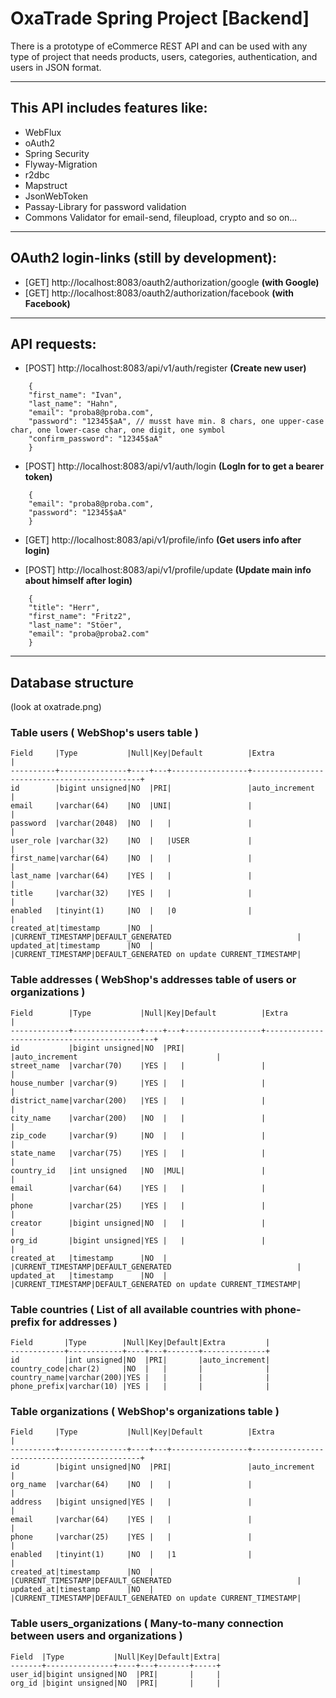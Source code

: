 # OxaTrade Spring Project [Backend]

 There is a prototype of eCommerce REST API and can be used with any type of project that needs products, users, categories, authentication, and users in JSON format.
___

## This API includes features like:

- WebFlux
- oAuth2
- Spring Security
- Flyway-Migration
- r2dbc
- Mapstruct
- JsonWebToken
- Passay-Library for password validation
- Commons Validator for email-send, fileupload, crypto and so on...

___

## OAuth2 login-links (still by development):

- [GET] http://localhost:8083/oauth2/authorization/google <b>(with Google)</b>
- [GET] http://localhost:8083/oauth2/authorization/facebook <b>(with Facebook)</b>
___

## API requests:

- [POST] http://localhost:8083/api/v1/auth/register <b>(Create new user)</b>

```	
	{
    "first_name": "Ivan",
    "last_name": "Hahn",
    "email": "proba8@proba.com",
    "password": "12345$aA", // musst have min. 8 chars, one upper-case char, one lower-case char, one digit, one symbol
    "confirm_password": "12345$aA"
	}
```
	
- [POST] http://localhost:8083/api/v1/auth/login <b>(LogIn for to get a bearer token)</b>

```
	{
    "email": "proba8@proba.com",
    "password": "12345$aA"
	}
```

- [GET] http://localhost:8083/api/v1/profile/info <b>(Get users info after login)</b>


- [POST] http://localhost:8083/api/v1/profile/update <b>(Update main info about himself after login)</b>

```
	{
    "title": "Herr",
    "first_name": "Fritz2",
    "last_name": "Stöer",
    "email": "proba@proba2.com"
	}
```
	
___


## Database structure
(look at oxatrade.png)

### Table users ( WebShop's users table )

```
Field     |Type           |Null|Key|Default          |Extra                                        |
----------+---------------+----+---+-----------------+---------------------------------------------+
id        |bigint unsigned|NO  |PRI|                 |auto_increment                               |
email     |varchar(64)    |NO  |UNI|                 |                                             |
password  |varchar(2048)  |NO  |   |                 |                                             |
user_role |varchar(32)    |NO  |   |USER             |                                             |
first_name|varchar(64)    |NO  |   |                 |                                             |
last_name |varchar(64)    |YES |   |                 |                                             |
title     |varchar(32)    |YES |   |                 |                                             |
enabled   |tinyint(1)     |NO  |   |0                |                                             |
created_at|timestamp      |NO  |   |CURRENT_TIMESTAMP|DEFAULT_GENERATED                            |
updated_at|timestamp      |NO  |   |CURRENT_TIMESTAMP|DEFAULT_GENERATED on update CURRENT_TIMESTAMP|
```

### Table addresses ( WebShop's addresses table of users or organizations )

```
Field        |Type           |Null|Key|Default          |Extra                                        |
-------------+---------------+----+---+-----------------+---------------------------------------------+
id           |bigint unsigned|NO  |PRI|                 |auto_increment                               |
street_name  |varchar(70)    |YES |   |                 |                                             |
house_number |varchar(9)     |YES |   |                 |                                             |
district_name|varchar(200)   |YES |   |                 |                                             |
city_name    |varchar(200)   |NO  |   |                 |                                             |
zip_code     |varchar(9)     |NO  |   |                 |                                             |
state_name   |varchar(75)    |YES |   |                 |                                             |
country_id   |int unsigned   |NO  |MUL|                 |                                             |
email        |varchar(64)    |YES |   |                 |                                             |
phone        |varchar(25)    |YES |   |                 |                                             |
creator      |bigint unsigned|NO  |   |                 |                                             |
org_id       |bigint unsigned|YES |   |                 |                                             |
created_at   |timestamp      |NO  |   |CURRENT_TIMESTAMP|DEFAULT_GENERATED                            |
updated_at   |timestamp      |NO  |   |CURRENT_TIMESTAMP|DEFAULT_GENERATED on update CURRENT_TIMESTAMP|
```

### Table countries ( List of all available countries with phone-prefix for addresses )

```
Field       |Type        |Null|Key|Default|Extra         |
------------+------------+----+---+-------+--------------+
id          |int unsigned|NO  |PRI|       |auto_increment|
country_code|char(2)     |NO  |   |       |              |
country_name|varchar(200)|YES |   |       |              |
phone_prefix|varchar(10) |YES |   |       |              |
```

### Table organizations ( WebShop's organizations table )

```
Field     |Type           |Null|Key|Default          |Extra                                        |
----------+---------------+----+---+-----------------+---------------------------------------------+
id        |bigint unsigned|NO  |PRI|                 |auto_increment                               |
org_name  |varchar(64)    |NO  |   |                 |                                             |
address   |bigint unsigned|YES |   |                 |                                             |
email     |varchar(64)    |YES |   |                 |                                             |
phone     |varchar(25)    |YES |   |                 |                                             |
enabled   |tinyint(1)     |NO  |   |1                |                                             |
created_at|timestamp      |NO  |   |CURRENT_TIMESTAMP|DEFAULT_GENERATED                            |
updated_at|timestamp      |NO  |   |CURRENT_TIMESTAMP|DEFAULT_GENERATED on update CURRENT_TIMESTAMP|
```

### Table users_organizations ( Many-to-many connection between users and organizations ) 

```
Field  |Type           |Null|Key|Default|Extra|
-------+---------------+----+---+-------+-----+
user_id|bigint unsigned|NO  |PRI|       |     |
org_id |bigint unsigned|NO  |PRI|       |     |
```
